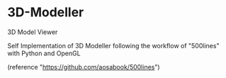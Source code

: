 # 3D-Modeller
3D Model Viewer

Self Implementation of 3D Modeller following the workflow of "500lines" with Python and OpenGL

(reference "https://github.com/aosabook/500lines")
